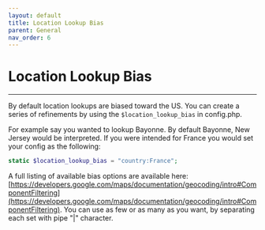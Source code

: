 ```yaml
---
layout: default
title: Location Lookup Bias
parent: General
nav_order: 6
---
```


# Location Lookup Bias

---


By default location lookups are biased toward the US.  You can create a series of refinements by using the `$location_lookup_bias` in config.php.

For example say you wanted to lookup Bayonne.  By default Bayonne, New Jersey would be interpreted.  If you were intended for France you would set your config as the following:

```php
static $location_lookup_bias = "country:France";
```

A full listing of available bias options are available here: [https://developers.google.com/maps/documentation/geocoding/intro#ComponentFiltering](https://developers.google.com/maps/documentation/geocoding/intro#ComponentFiltering).  You can use as few or as many as you want, by separating each set with pipe "|" character.
